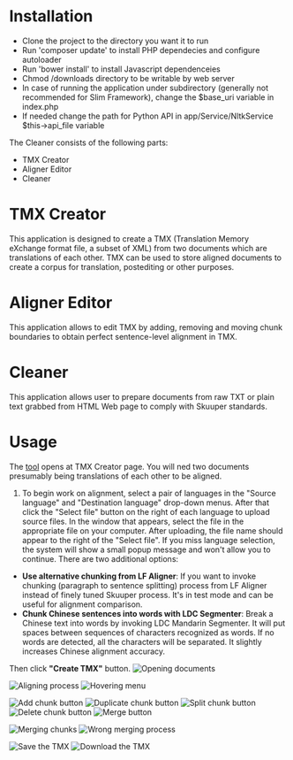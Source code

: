 # Installation

* Clone the project to the directory you want it to run
* Run 'composer update' to install PHP dependecies and configure autoloader
* Run 'bower install' to install Javascript dependenceies
* Chmod /downloads directory to be writable by web server
* In case of running the application under subdirectory (generally not recommended for Slim Framework), change the $base_uri variable in index.php
* If needed change the path for Python API in app/Service/NltkService $this->api_file variable

The Cleaner consists of the following parts:
* TMX Creator
* Aligner Editor
* Cleaner
 

# TMX Creator
This application is designed to create a TMX (Translation Memory eXchange format file, a subset of XML) from two documents which are translations of each other. TMX can be used to store aligned documents to create a corpus for translation, postediting or other purposes.

# Aligner Editor
This application allows to edit TMX by adding, removing and moving chunk boundaries to obtain perfect sentence-level alignment in TMX.

# Cleaner
This application allows user to prepare documents from raw TXT or plain text grabbed from HTML Web page to comply with Skuuper standards.


# Usage
The [tool](http://cleaner.skuuper.com) opens at TMX Creator page. You will ned two documents presumably being translations of each other to be aligned.

1. To begin work on alignment, select a pair of languages in the "Source language" and "Destination language" drop-down menus. After that click the "Select file" button on the right of each language to upload source files. In the window that appears, select the file in the appropriate file on your computer. After uploading, the file name should appear to the right of the "Select file".
If you miss language selection, the system will show a small popup message and won't allow you to continue.
There are two additional options:
* **Use alternative chunking from LF Aligner**: If you want to invoke chunking (paragraph to sentence splitting) process from LF Aligner instead of finely tuned Skuuper process. It's in test  mode and can be useful for alignment comparison.
* **Chunk Chinese sentences into words with LDC Segmenter**: Break a Chinese text into words by invoking LDC Mandarin Segmenter. It will put spaces between sequences of characters recognized as words. If no words are detected, all the characters will be separated. It slightly increases Chinese alignment accuracy.

Then click **"Create TMX"** button.
![Opening documents](http://cleaner.skuuper.com/assets/img/tutorial_open.png "Opening documents")

![Aligning process](http://cleaner.skuuper.com/assets/img/tutorial_align.png "Aligning process")
![Hovering menu](http://cleaner.skuuper.com/assets/img/tutorial_menu.png "Hover menu")

![Add chunk button](http://cleaner.skuuper.com/assets/img/tutorial_btn_add.png "Add Chunk below button")
![Duplicate chunk button](http://cleaner.skuuper.com/assets/img/tutorial_btn_dupe.png "Duplicate button")
![Split chunk button](http://cleaner.skuuper.com/assets/img/tutorial_btn_split.png "Split chunk button")
![Delete chunk button](http://cleaner.skuuper.com/assets/img/tutorial_btn_delete.png "Delete a chunk")
![Merge button](http://cleaner.skuuper.com/assets/img/tutorial_btn_merge.png "Merge chunks")

![Merging chunks](http://cleaner.skuuper.com/assets/img/tutorial_merge.png "Merging chunks")
![Wrong merging process](http://cleaner.skuuper.com/assets/img/tutorial_nomerge.png "Do not do like that!")

![Save the TMX](http://cleaner.skuuper.com/assets/img/tutorial_save_current.png "Saves the document at server")
![Download the TMX](http://cleaner.skuuper.com/assets/img/tutorial_save.png "Downloads the result")
